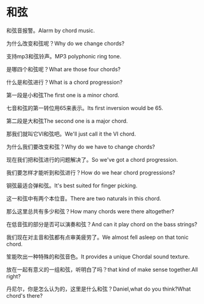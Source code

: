 # 和弦

<p><span class="chinese">和弦音报警。</span><span class="english">Alarm by chord music.</span></p>

<p><span class="chinese">为什么改变和弦呢？</span><span class="english">Why do we change chords?</span></p>

<p><span class="chinese">支持mp3和弦铃声。</span><span class="english">MP3 polyphonic ring tone.</span></p>

<p><span class="chinese">是哪四个和弦呢？</span><span class="english">What are those four chords?</span></p>

<p><span class="chinese">什么是和弦进行？</span><span class="english">What is a chord progression?</span></p>

<p><span class="chinese">第一段是小和弦</span><span class="english">The first one is a minor chord.</span></p>

<p><span class="chinese">七音和弦的第一转位用65来表示。</span><span class="english">Its first inversion would be 65.</span></p>

<p><span class="chinese">第二段是大和弦</span><span class="english">The second one is a major chord.</span></p>

<p><span class="chinese">那我们就叫它VI和弦吧。</span><span class="english">We'll just call it the VI chord.</span></p>

<p><span class="chinese">为什么我们要改变和弦？</span><span class="english">Why do we have to change chords?</span></p>

<p><span class="chinese">现在我们把和弦进行的问题解决了。</span><span class="english">So we've got a chord progression.</span></p>

<p><span class="chinese">我们要怎样才能听到和弦进行？</span><span class="english">How do we hear chord progressions?</span></p>

<p><span class="chinese">钢弦最适合弹和弦。</span><span class="english">It's best suited for finger picking.</span></p>

<p><span class="chinese">这一和弦中有两个本位音。</span><span class="english">There are two naturals in this chord.</span></p>

<p><span class="chinese">那么这里总共有多少和弦？</span><span class="english">How many chords were there altogether?</span></p>

<p><span class="chinese">在低音弦的部分是否可以演奏和弦？</span><span class="english">And can it play chord on the bass strings?</span></p>

<p><span class="chinese">我们现在对主音和弦都有点审美疲劳了。</span><span class="english">We almost fell asleep on that tonic chord.</span></p>

<p><span class="chinese">笙能吹出一种特殊的和弦音色。</span><span class="english">It provides a unique Chordal sound texture.</span></p>

<p><span class="chinese">放在一起有意义的一组和弦，听明白了吗？</span><span class="english">that kind of make sense together.All right?</span></p>

<p><span class="chinese">丹尼尔，你是怎么认为的，这里是什么和弦？</span><span class="english">Daniel,what do you think?What chord's there?</span></p>

